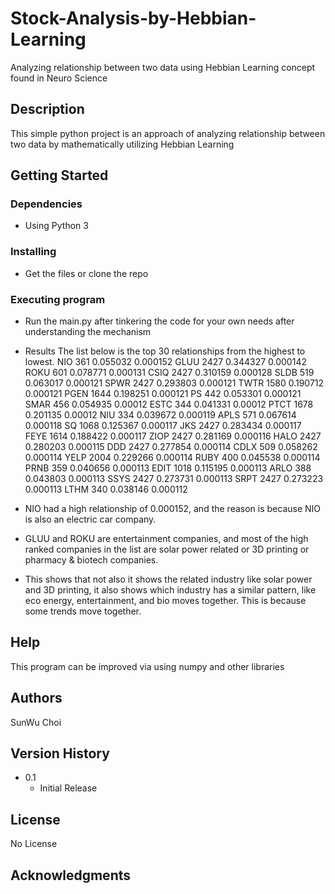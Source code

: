 # Stock-Analysis-by-Hebbian-Learning

Analyzing relationship between two data using Hebbian Learning concept found in Neuro Science

## Description

This simple python project is an approach of analyzing relationship between two data by mathematically utilizing Hebbian Learning

## Getting Started

### Dependencies

* Using Python 3

### Installing

* Get the files or clone the repo

### Executing program

* Run the main.py after tinkering the code for your own needs after understanding the mechanism
* Results
The list below is the top 30 relationships from the highest to lowest.
NIO	361	0.055032	0.000152
GLUU	2427	0.344327	0.000142
ROKU	601	0.078771	0.000131
CSIQ	2427	0.310159	0.000128
SLDB	519	0.063017	0.000121
SPWR	2427	0.293803	0.000121
TWTR	1580	0.190712	0.000121
PGEN	1644	0.198251	0.000121
PS	442	0.053301	0.000121
SMAR	456	0.054935	0.00012
ESTC	344	0.041331	0.00012
PTCT	1678	0.201135	0.00012
NIU	334	0.039672	0.000119
APLS	571	0.067614	0.000118
SQ	1068	0.125367	0.000117
JKS	2427	0.283434	0.000117
FEYE	1614	0.188422	0.000117
ZIOP	2427	0.281169	0.000116
HALO	2427	0.280203	0.000115
DDD	2427	0.277854	0.000114
CDLX	509	0.058262	0.000114
YELP	2004	0.229266	0.000114
RUBY	400	0.045538	0.000114
PRNB	359	0.040656	0.000113
EDIT	1018	0.115195	0.000113
ARLO	388	0.043803	0.000113
SSYS	2427	0.273731	0.000113
SRPT	2427	0.273223	0.000113
LTHM	340	0.038146	0.000112

* NIO had a high relationship of 0.000152, and the reason is because NIO is also an electric car company. 
* GLUU and ROKU are entertainment companies, and most of the high ranked companies in the list are solar power related or 3D printing or pharmacy & biotech companies.
* This shows that not also it shows the related industry like solar power and 3D printing, it also shows which industry has a similar pattern, like eco energy, entertainment, and bio moves together. This is because some trends move together.

## Help

This program can be improved via using numpy and other libraries

## Authors

SunWu Choi

## Version History

* 0.1
    * Initial Release

## License

No License

## Acknowledgments

